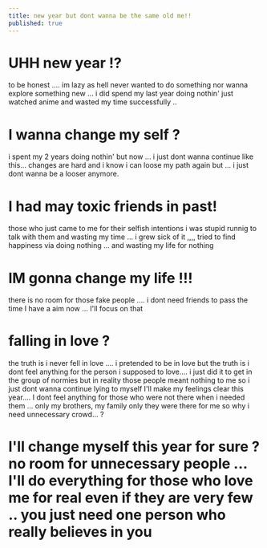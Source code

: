 ```yaml
---
title: new year but dont wanna be the same old me!!
published: true
---
```


# UHH new year !?
to be honest .... im lazy as hell never wanted to do something nor wanna explore something new ... i did spend my last year doing nothin' just watched anime and wasted my time successfully ..

# I wanna change my self ?
i spent my 2 years doing nothin' but now ... i just dont wanna continue like this... changes are hard and i know i can loose my path again but ... i just dont wanna be a looser anymore.

# I had may toxic friends in past!
those who just came to me for their selfish intentions i was stupid runnig to talk with them and wasting my time ... i grew sick of it ,,,, tried to find happiness via doing nothing ... and wasting my life for nothing 

# IM gonna change my life !!!
there is no room for those fake people .... i dont need friends to pass the time I have a aim now ... I'll focus on that

# falling in love ?
the truth is i never fell in love .... i pretended to be in love but the truth is i dont feel anything for the person i supposed to love.... i just did it to get in the group of normies but in reality those people meant nothing to me
so i just dont wanna continue lying to myself I'll make my feelings clear this year.... I dont feel anything for those who were not there when i needed them ... only my brothers, my family only they were there for me so why i need unnecessary crowd... ? 

# I'll change myself this year for sure ? no room for unnecessary people ... I'll do everything for those who love me for real even if they are very few .. you just need one person who really believes in you

